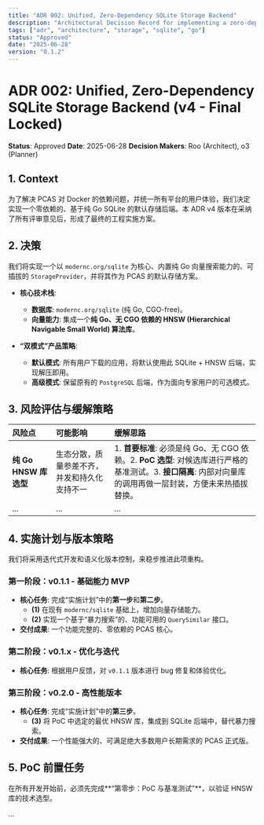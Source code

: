 ```yaml
---
title: "ADR 002: Unified, Zero-Dependency SQLite Storage Backend"
description: "Architectural Decision Record for implementing a zero-dependency, pure Go SQLite-based default storage backend for PCAS, including integrated vector search capabilities."
tags: ["adr", "architecture", "storage", "sqlite", "go"]
status: "Approved"
date: "2025-06-28"
version: "0.1.2"
---
```


# ADR 002: Unified, Zero-Dependency SQLite Storage Backend (v4 - Final Locked)

**Status**: Approved
**Date**: 2025-06-28
**Decision Makers**: Roo (Architect), o3 (Planner)

## 1. Context

为了解决 PCAS 对 Docker 的依赖问题，并统一所有平台的用户体验，我们决定实现一个零依赖的、基于纯 Go SQLite 的默认存储后端。本 ADR v4 版本在采纳了所有评审意见后，形成了最终的工程实施方案。

## 2. 决策

我们将实现一个以 `modernc.org/sqlite` 为核心、内置纯 Go 向量搜索能力的、可插拔的 `StorageProvider`，并将其作为 PCAS 的默认存储方案。

- **核心技术栈**:
  - **数据库**: `modernc.org/sqlite` (纯 Go, CGO-free)。
  - **向量能力**: 集成一个**纯 Go、无 CGO 依赖的 HNSW (Hierarchical Navigable Small World) 算法库**。

- **“双模式”产品策略**:
  - **默认模式**: 所有用户下载的应用，将默认使用此 SQLite + HNSW 后端，实现解压即用。
  - **高级模式**: 保留原有的 `PostgreSQL` 后端，作为面向专家用户的可选模式。

## 3. 风险评估与缓解策略

| 风险点 | 可能影响 | 缓解思路 |
| :--- | :--- | :--- |
| **纯 Go HNSW 库选型** | 生态分散，质量参差不齐，并发和持久化支持不一 | 1. **首要标准**: 必须是纯 Go、无 CGO 依赖。2. **PoC 选型**: 对候选库进行严格的基准测试。3. **接口隔离**: 内部对向量库的调用再做一层封装，方便未来热插拔替换。 |
| ... | ... | ... |

## 4. 实施计划与版本策略

我们将采用迭代式开发和语义化版本控制，来稳步推进此项重构。

### **第一阶段：v0.1.1 - 基础能力 MVP**
- **核心任务**: 完成“实施计划”中的**第一步**和**第二步**。
  - **(1)** 在现有 `modernc/sqlite` 基础上，增加向量存储能力。
  - **(2)** 实现一个基于“暴力搜索”的、功能可用的 `QuerySimilar` 接口。
- **交付成果**: 一个功能完整的、零依赖的 PCAS 核心。

### **第二阶段：v0.1.x - 优化与迭代**
- **核心任务**: 根据用户反馈，对 `v0.1.1` 版本进行 bug 修复和体验优化。

### **第三阶段：v0.2.0 - 高性能版本**
- **核心任务**: 完成“实施计划”中的**第三步**。
  - **(3)** 将 PoC 中选定的最优 HNSW 库，集成到 SQLite 后端中，替代暴力搜索。
- **交付成果**: 一个性能强大的、可满足绝大多数用户长期需求的 PCAS 正式版。

## 5. PoC 前置任务
在所有开发开始前，必须先完成**“第零步：PoC 与基准测试”**，以验证 HNSW 库的技术选型。

...